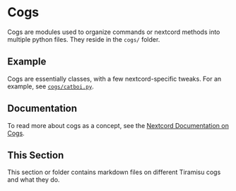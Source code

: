 # Cogs
Cogs are modules used to organize commands or nextcord methods into multiple python files. They reside in the `cogs/` folder. 

## Example
Cogs are essentially classes, with a few nextcord-specific tweaks. For an example, see [`cogs/catboi.py`](/cogs/catboi.py).

## Documentation
To read more about cogs as a concept, see the [Nextcord Documentation on Cogs](https://docs.nextcord.dev/en/stable/ext/commands/cogs.html).

## This Section
This section or folder contains markdown files on different Tiramisu cogs and what they do.